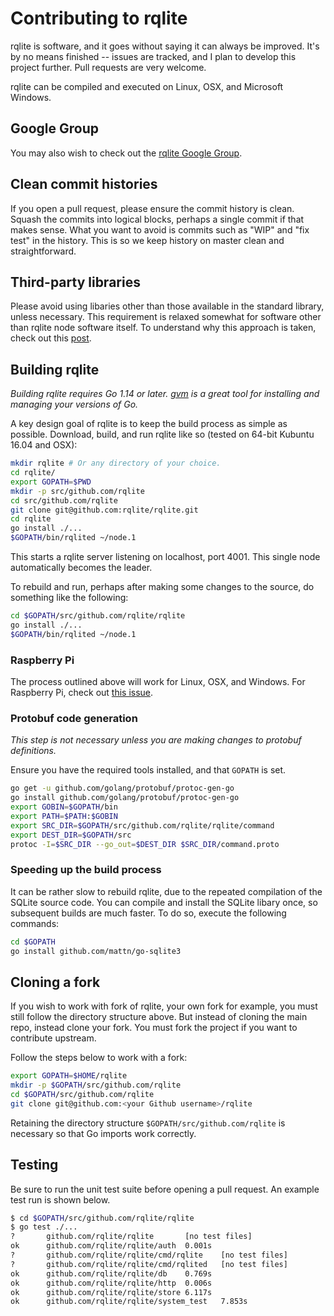 # Contributing to rqlite
rqlite is software, and it goes without saying it can always be improved. It's by no means finished -- issues are tracked, and I plan to develop this project further. Pull requests are very welcome.

rqlite can be compiled and executed on Linux, OSX, and Microsoft Windows.

## Google Group
You may also wish to check out the [rqlite Google Group](https://groups.google.com/forum/#!forum/rqlite).

## Clean commit histories
If you open a pull request, please ensure the commit history is clean. Squash the commits into logical blocks, perhaps a single commit if that makes sense. What you want to avoid is commits such as "WIP" and "fix test" in the history. This is so we keep history on master clean and straightforward.

## Third-party libraries
Please avoid using libaries other than those available in the standard library, unless necessary. This requirement is relaxed somewhat for software other than rqlite node software itself. To understand why this approach is taken, check out this [post](https://blog.gopheracademy.com/advent-2014/case-against-3pl/).

## Building rqlite
*Building rqlite requires Go 1.14 or later. [gvm](https://github.com/moovweb/gvm) is a great tool for installing and managing your versions of Go.*

A key design goal of rqlite is to keep the build process as simple as possible. Download, build, and run rqlite like so (tested on 64-bit Kubuntu 16.04 and OSX):

```bash
mkdir rqlite # Or any directory of your choice.
cd rqlite/
export GOPATH=$PWD
mkdir -p src/github.com/rqlite
cd src/github.com/rqlite
git clone git@github.com:rqlite/rqlite.git
cd rqlite
go install ./...
$GOPATH/bin/rqlited ~/node.1
```
This starts a rqlite server listening on localhost, port 4001. This single node automatically becomes the leader.

To rebuild and run, perhaps after making some changes to the source, do something like the following:
```bash
cd $GOPATH/src/github.com/rqlite/rqlite
go install ./...
$GOPATH/bin/rqlited ~/node.1
```

### Raspberry Pi
The process outlined above will work for Linux, OSX, and Windows. For Raspberry Pi, check out [this issue](https://github.com/rqlite/rqlite/issues/340).

### Protobuf code generation
_This step is not necessary unless you are making changes to protobuf definitions._

Ensure you have the required tools installed, and that `GOPATH` is set.
```bash
go get -u github.com/golang/protobuf/protoc-gen-go
go install github.com/golang/protobuf/protoc-gen-go
export GOBIN=$GOPATH/bin
export PATH=$PATH:$GOBIN
export SRC_DIR=$GOPATH/src/github.com/rqlite/rqlite/command
export DEST_DIR=$GOPATH/src
protoc -I=$SRC_DIR --go_out=$DEST_DIR $SRC_DIR/command.proto
```

### Speeding up the build process
It can be rather slow to rebuild rqlite, due to the repeated compilation of the SQLite source code. You can compile and install the SQLite libary once, so subsequent builds are much faster. To do so, execute the following commands:
```bash
cd $GOPATH
go install github.com/mattn/go-sqlite3
```

## Cloning a fork
If you wish to work with fork of rqlite, your own fork for example, you must still follow the directory structure above. But instead of cloning the main repo, instead clone your fork. You must fork the project if you want to contribute upstream.

Follow the steps below to work with a fork:

```bash
export GOPATH=$HOME/rqlite
mkdir -p $GOPATH/src/github.com/rqlite
cd $GOPATH/src/github.com/rqlite
git clone git@github.com:<your Github username>/rqlite
```

Retaining the directory structure `$GOPATH/src/github.com/rqlite` is necessary so that Go imports work correctly.

## Testing
Be sure to run the unit test suite before opening a pull request. An example test run is shown below.
```bash
$ cd $GOPATH/src/github.com/rqlite/rqlite
$ go test ./...
?       github.com/rqlite/rqlite       [no test files]
ok      github.com/rqlite/rqlite/auth  0.001s
?       github.com/rqlite/rqlite/cmd/rqlite    [no test files]
?       github.com/rqlite/rqlite/cmd/rqlited   [no test files]
ok      github.com/rqlite/rqlite/db    0.769s
ok      github.com/rqlite/rqlite/http  0.006s
ok      github.com/rqlite/rqlite/store 6.117s
ok      github.com/rqlite/rqlite/system_test   7.853s
```

